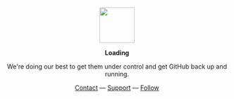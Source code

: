 <div align="center">
	<br>
	<br>
	<img src="https://enterprise.github.com/assets/spinners/octocat-spinner-128-26a44333917854c6794d55eac947b1277fced54f1f60c5df5d93431db8753bc5.gif" width="80" height="80">
	<p><strong>Loading</strong></p>
	<p>We're doing our best to get them under control and get GitHub back up and running.</p>
	<div id="suggestions">
	<a href="https://keybase.io/get/">Contact</a> —
	<a href="https://github.com/sponsors/arzzen?o=esb">Support</a> —
	<a href="https://github.com/arzzen">Follow</a>
	</div>
</div>
